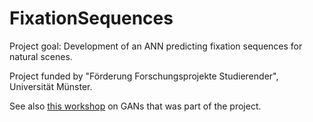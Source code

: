 # FixationSequences

Project goal: Development of an ANN predicting fixation sequences for natural scenes.

Project funded by "Förderung Forschungsprojekte Studierender", Universität Münster.

See also [this workshop](https://github.com/Mathis1993/DCGAN) on GANs that was part of the project.
